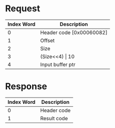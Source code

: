 # Request

| Index Word | Description                |
|------------|----------------------------|
| 0          | Header code \[0x00060082\] |
| 1          | Offset                     |
| 2          | Size                       |
| 3          | (Size\<\<4) \| 10          |
| 4          | Input buffer ptr           |

# Response

| Index Word | Description |
|------------|-------------|
| 0          | Header code |
| 1          | Result code |